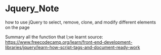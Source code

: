 # Jquery_Note
how to use jQuery to select, remove, clone, and modify different elements on the page

Summary all the function that I;ve learnt
source: https://www.freecodecamp.org/learn/front-end-development-libraries/jquery/learn-how-script-tags-and-document-ready-work
